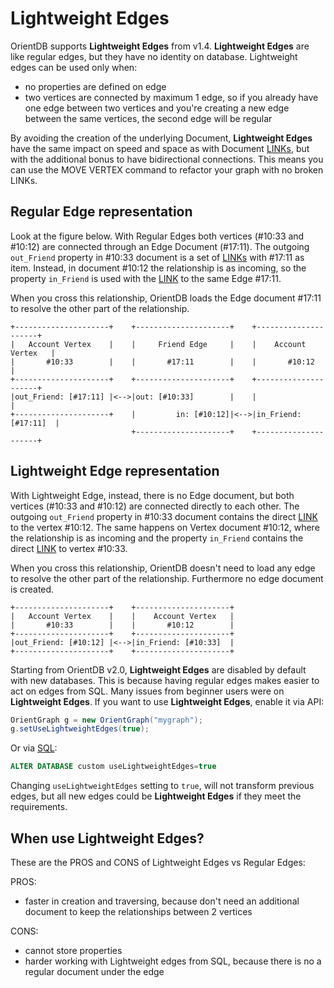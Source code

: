 # Lightweight Edges

OrientDB supports **Lightweight Edges** from v1.4. **Lightweight Edges** are like regular edges, but they have no identity on database. Lightweight edges can be used only when:
- no properties are defined on edge
- two vertices are connected by maximum 1 edge, so if you already have one edge between two vertices and you're creating a new edge between the same vertices, the second edge will be regular

By avoiding the creation of the underlying Document, **Lightweight Edges** have the same impact on speed and space as with Document [LINKs](Concepts.md#relationships), but with the additional bonus to have bidirectional connections. This means you can use the MOVE VERTEX command to refactor your graph with no broken LINKs.

## Regular Edge representation
Look at the figure below. With Regular Edges both vertices (#10:33 and #10:12) are connected through an Edge Document (#17:11). The outgoing `out_Friend` property in #10:33 document is a set of [LINKs](Concepts.md#relationships) with #17:11 as item. Instead, in document #10:12 the relationship is as incoming, so the property `in_Friend` is used with the [LINK](Concepts.md#relationships) to the same Edge #17:11.

When you cross this relationship, OrientDB loads the Edge document #17:11 to resolve the other part of the relationship.

```
+---------------------+    +---------------------+    +---------------------+  
|   Account Vertex    |    |     Friend Edge     |    |    Account Vertex   |
|       #10:33        |    |       #17:11        |    |       #10:12        |
+---------------------+    +---------------------+    +---------------------+
|out_Friend: [#17:11] |<-->|out: [#10:33]        |    |                     |
+---------------------+    |         in: [#10:12]|<-->|in_Friend: [#17:11]  |
                           +---------------------+    +---------------------+
```

## Lightweight Edge representation
With Lightweight Edge, instead, there is no Edge document, but both vertices (#10:33 and #10:12) are connected directly to each other. The outgoing `out_Friend` property in #10:33 document contains the direct [LINK](Concepts.md#relationships) to the vertex #10:12. The same happens on Vertex document #10:12, where the relationship is as incoming and the property `in_Friend` contains the direct [LINK](Concepts.md#relationships) to vertex #10:33.

When you cross this relationship, OrientDB doesn't need to load any edge to resolve the other part of the relationship. Furthermore no edge document is created.
```
+---------------------+    +---------------------+
|   Account Vertex    |    |    Account Vertex   |
|       #10:33        |    |       #10:12        |
+---------------------+    +---------------------+
|out_Friend: [#10:12] |<-->|in_Friend: [#10:33]  |
+---------------------+    +---------------------+
```

Starting from OrientDB v2.0, **Lightweight Edges** are disabled by default with new databases. This is because having regular edges makes easier to act on edges from SQL. Many issues from beginner users were on **Lightweight Edges**. If you want to use **Lightweight Edges**, enable it via API:

```java
OrientGraph g = new OrientGraph("mygraph");
g.setUseLightweightEdges(true);
```

Or via [SQL](SQL-Alter-Database.md):

```sql
ALTER DATABASE custom useLightweightEdges=true
```

Changing `useLightweightEdges` setting to `true`, will not transform previous edges, but all new edges could be **Lightweight Edges** if they meet the requirements.

## When use Lightweight Edges?

These are the PROS and CONS of Lightweight Edges vs Regular Edges:

PROS:
- faster in creation and traversing, because don't need an additional document to keep the relationships between 2 vertices

CONS:
- cannot store properties
- harder working with Lightweight edges from SQL, because there is no a regular document under the edge
